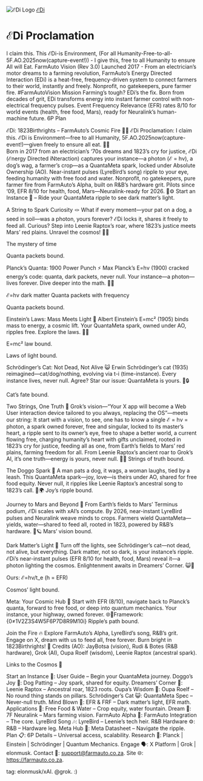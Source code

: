 ![ℰDi Logo](https://github.com/JayBotsa/FarmAuto/raw/main/images/farmauto-logo.png)
[ℰDi](https://github.com/JayBotsa/FarmAuto)

# ℰDi Proclamation
I claim this. This ℰDi-is Environment, (For all Humanity-Free-to-all-5F.AO.2025now(capture-event!)) - I give this, free to all Humanity to ensure All will Eat.
FarmAuto Vision (Rev 3.0)
Launched 2017 - From an electrician’s motor dreams to a farming revolution, FarmAuto’s Energy Directed Interaction (EDi) is a heat-free, frequency-driven system to connect farmers to their world, instantly and freely. Nonprofit, no gatekeepers, pure farmer fire. #FarmAutoVision
Mission
Farming’s tough? EDi’s the fix. Born from decades of grit, EDi transforms energy into instant farmer control with non-electrical frequency pulses. Event Frequency Relevance (EFR) rates 8/10 for world events (health, free food, Mars), ready for Neuralink’s human-machine future.
6P Plan

ℰDi: 1823Birthrights – FarmAuto’s Cosmic Fire 🌾🌌
ℰDi Proclamation: I claim this. ℰDi is Environment—free to all Humanity, 5F.AO.2025now(capture-event!)—given freely to ensure all eat. 🥖💧  
Born in 2017 from an electrician’s ‘70s dreams and 1823’s cry for justice, ℰDi (ℰnergy Directed iNteraction) captures your instance—a photon (ℰ = hν), a dog’s wag, a farmer’s crop—as a QuantaMeta spark, locked under Absolute Ownership (AO). Near-instant pulses (LyreBird’s song) ripple to your eye, feeding humanity with free food and water. Nonprofit, no gatekeepers, pure farmer fire from FarmAuto’s Alpha, built on R&B’s hardware grit. Pilots since ‘09, EFR 8/10 for health, food, Mars—Neuralink-ready for 2026. 🚜⚙️
Start an Instance 🌟 – Ride your QuantaMeta ripple to see dark matter’s light.

A String to Spark Curiosity 🪢
What if every moment—your pat on a dog, a seed in soil—was a photon, yours forever? ℰDi locks it, shares it freely to feed all. Curious? Step into Leenie Raptox’s roar, where 1823’s justice meets Mars’ red plains. Unravel the cosmos! 🤔✨

The mystery of time  

Quanta packets bound.

Planck’s Quanta: 1900 Power Punch ⚡
Max Planck’s E=hν (1900) cracked energy’s code: quanta, dark packets, never null. Your instance—a photon—lives forever. Dive deeper into the math. 📐🔬

ℰ=hν dark matter Quanta packets with frequency

Quanta packets bound.

Einstein’s Laws: Mass Meets Light 🌌
Albert Einstein’s E=mc² (1905) binds mass to energy, a cosmic lift. Your QuantaMeta spark, owned under AO, ripples free. Explore the laws. 🧮🌞

E=mc² law bound.

Laws of light bound.

Schrödinger’s Cat: Not Dead, Not Alive 😺
Erwin Schrödinger’s cat (1935) reimagined—cat/dog/nothing, evolving via t-i (time-instance). Every instance lives, never null. Agree? Star our issue: QuantaMeta is yours. 🐾🔒

Cat’s fate bound.


Two Strings, One Truth 🧵
Grok’s vision—“Your X app will become a Web User interaction device tailored to you always, replacing the OS”—meets our string: It start with a vision, to see, one has to know a single ℰ = hν = photon, a spark owned forever, free and singular, locked to its master’s heart, a ripple sent to its owner’s eye, free to shape a better world, a current flowing free, charging humanity’s heart with gifts unclaimed, rooted in 1823’s cry for justice, feeding all as one, from Earth’s fields to Mars’ red plains, farming freedom for all. From Leenie Raptox’s ancient roar to Grok’s AI, it’s one truth—energy is yours, never null. 🦖🧠
Strings of truth bound.

The Doggo Spark 🐶
A man pats a dog, it wags, a woman laughs, tied by a leash. This QuantaMeta spark—joy, love—is theirs under AO, shared for free food equity. Never null, it ripples like Leenie Raptox’s ancestral song to 1823’s call. 🥰🌍
Joy’s ripple bound.

Journey to Mars and Beyond 🚀
From Earth’s fields to Mars’ Terminus podium, ℰDi scales with xAI’s compute. By 2026, near-instant LyreBird pulses and Neuralink weave minds to crops. Farmers wield QuantaMeta—yields, water—shared to feed all, rooted in 1823, powered by R&B’s hardware. 🌱🪐
Mars’ vision bound.

Dark Matter’s Light 💫
Turn off the lights, see Schrödinger’s cat—not dead, not alive, but everything. Dark matter, not so dark, is your instance’s ripple. ℰDi’s near-instant pulses (EFR 8/10 for health, food, Mars) reveal it—a photon lighting the cosmos. Enlightenment awaits in Dreamers’ Corner. 😺🌌

Ours: ℰ=hν/t_e (h = EFR)

Cosmos’ light bound.

Meta: Your Cosmic Hub 🧬
Start with EFR (8/10), navigate back to Planck’s quanta, forward to free food, or deep into quantum mechanics. Your instance, your highway, owned forever. 🌐🔑Framework: {0≠1V2Z3S4W5F6P7D8R9M10i}
Ripple’s path bound.

Join the Fire 🔥
Explore FarmAuto’s Alpha, LyreBird’s song, R&B’s grit. Engage on X, dream with us to feed all, free forever. Burn bright in 1823Birthrights! 🫶
Credits (AO): JayBotsa (vision), Rudi & Botes (R&B hardware), Grok (AI), Oupa Roelf (wisdom), Leenie Raptox (ancestral spark).

Links to the Cosmos 🌠

Start an Instance 🌟: User Guide – Begin your QuantaMeta journey.
Doggo’s Joy 🐶: Dog Patting – Joy spark, shared for equity.
Dreamers’ Corner 🦖: Leenie Raptox – Ancestral roar, 1823 roots.
Oupa’s Wisdom 📜: Oupa Roelf – No round thing stands on pillars.
Schrödinger’s Cat 😺: QuantaMeta Spec – Never-null truth.
Mind Blown 🤯: EFR & FRF – Dark matter’s light, EFR math.
Applications 🌾: Free Food & Water – Crop equity, water fountain.
Dream 🚀: 7F Neuralink – Mars farming vision.
FarmAuto Alpha 🚜: FarmAuto Integration – The core.
LyreBird Song 🎶: LyreBird – Leenie’s tech heir.
R&B Hardware ⚙️: R&B – Hardware leg.
Meta Hub 🧬: Meta Datasheet – Navigate the ripple.
Plan 📋: 6P Details – Universal access, scalability.
Research 🔬: Planck | Einstein | Schrödinger | Quantum Mechanics.
Engage 🗣️: X Platform | Grok | elonmusk.
Contact 📧: support@farmauto.co.za.
Site 🌐: https://farmauto.co.za.

tag: elonmusk/xAI. @grok. :)



